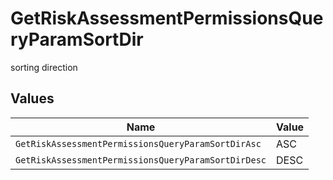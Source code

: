 # GetRiskAssessmentPermissionsQueryParamSortDir

sorting direction


## Values

| Name                                                | Value                                               |
| --------------------------------------------------- | --------------------------------------------------- |
| `GetRiskAssessmentPermissionsQueryParamSortDirAsc`  | ASC                                                 |
| `GetRiskAssessmentPermissionsQueryParamSortDirDesc` | DESC                                                |